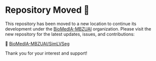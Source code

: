 # Repository Moved 🚚

This repository has been moved to a new location to continue its development under the [BioMedIA-MBZUAI](https://github.com/BioMedIA-MBZUAI) organization. Please visit the new repository for the latest updates, issues, and contributions:

🔗 [BioMedIA-MBZUAI/SimLVSeg](https://github.com/BioMedIA-MBZUAI/SimLVSeg)

Thank you for your interest and support!